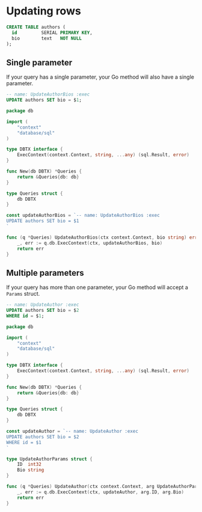 # Updating rows

```sql
CREATE TABLE authors (
  id         SERIAL PRIMARY KEY,
  bio        text   NOT NULL
);
```

## Single parameter

If your query has a single parameter, your Go method will also have a single
parameter.

```sql
-- name: UpdateAuthorBios :exec
UPDATE authors SET bio = $1;
```

```go
package db

import (
	"context"
	"database/sql"
)

type DBTX interface {
	ExecContext(context.Context, string, ...any) (sql.Result, error)
}

func New(db DBTX) *Queries {
	return &Queries{db: db}
}

type Queries struct {
	db DBTX
}

const updateAuthorBios = `-- name: UpdateAuthorBios :exec
UPDATE authors SET bio = $1
`

func (q *Queries) UpdateAuthorBios(ctx context.Context, bio string) error {
	_, err := q.db.ExecContext(ctx, updateAuthorBios, bio)
	return err
}
```

## Multiple parameters

If your query has more than one parameter, your Go method will accept a
`Params` struct.

```sql
-- name: UpdateAuthor :exec
UPDATE authors SET bio = $2
WHERE id = $1;
```

```go
package db

import (
	"context"
	"database/sql"
)

type DBTX interface {
	ExecContext(context.Context, string, ...any) (sql.Result, error)
}

func New(db DBTX) *Queries {
	return &Queries{db: db}
}

type Queries struct {
	db DBTX
}

const updateAuthor = `-- name: UpdateAuthor :exec
UPDATE authors SET bio = $2
WHERE id = $1
`

type UpdateAuthorParams struct {
	ID  int32
	Bio string
}

func (q *Queries) UpdateAuthor(ctx context.Context, arg UpdateAuthorParams) error {
	_, err := q.db.ExecContext(ctx, updateAuthor, arg.ID, arg.Bio)
	return err
}
```

